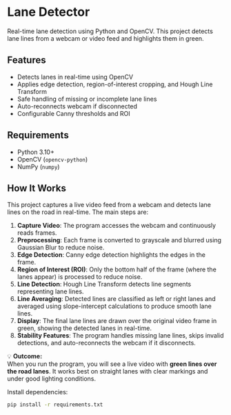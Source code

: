 # Lane Detector

Real-time lane detection using Python and OpenCV. This project detects lane lines from a webcam or video feed and highlights them in green.

## Features
- Detects lanes in real-time using OpenCV
- Applies edge detection, region-of-interest cropping, and Hough Line Transform
- Safe handling of missing or incomplete lane lines
- Auto-reconnects webcam if disconnected
- Configurable Canny thresholds and ROI

## Requirements
- Python 3.10+
- OpenCV (`opencv-python`)
- NumPy (`numpy`)
## How It Works

This project captures a live video feed from a webcam and detects lane lines on the road in real-time. The main steps are:

1. **Capture Video**: The program accesses the webcam and continuously reads frames.
2. **Preprocessing**: Each frame is converted to grayscale and blurred using Gaussian Blur to reduce noise.
3. **Edge Detection**: Canny edge detection highlights the edges in the frame.
4. **Region of Interest (ROI)**: Only the bottom half of the frame (where the lanes appear) is processed to reduce noise.
5. **Line Detection**: Hough Line Transform detects line segments representing lane lines.
6. **Line Averaging**: Detected lines are classified as left or right lanes and averaged using slope-intercept calculations to produce smooth lane lines.
7. **Display**: The final lane lines are drawn over the original video frame in green, showing the detected lanes in real-time.
8. **Stability Features**: The program handles missing lane lines, skips invalid detections, and auto-reconnects the webcam if it disconnects.

💡 **Outcome:**  
When you run the program, you will see a live video with **green lines over the road lanes**. It works best on straight lanes with clear markings and under good lighting conditions.

Install dependencies:

```bash
pip install -r requirements.txt

